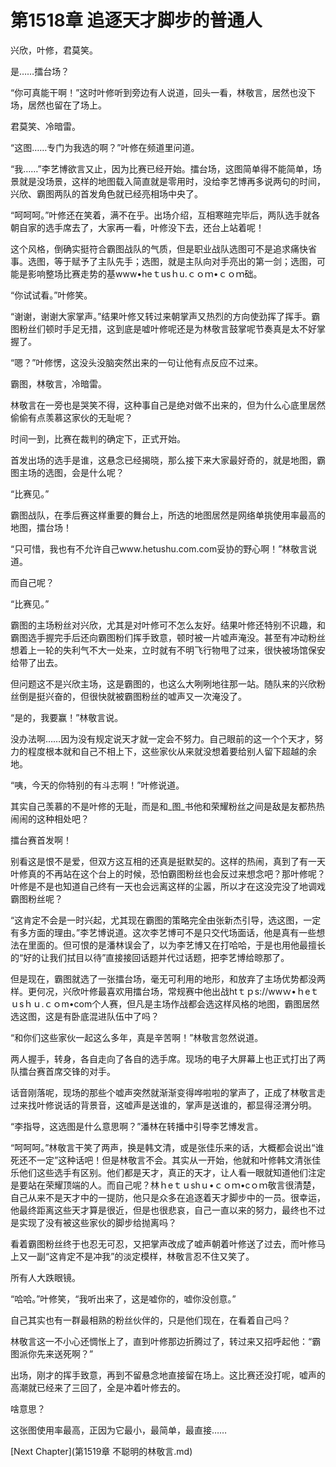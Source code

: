 # 第1518章 追逐天才脚步的普通人

兴欣，叶修，君莫笑。

是……擂台场？

“你可真能干啊！”这时叶修听到旁边有人说道，回头一看，林敬言，居然也没下场，居然也留在了场上。

君莫笑、冷暗雷。

“这图……专门为我选的啊？”叶修在频道里问道。

“我……”李艺博欲言又止，因为比赛已经开始。擂台场，这图简单得不能简单，场景就是没场景，这样的地图载入简直就是零用时，没给李艺博再多说两句的时间，兴欣、霸图两队的首发角色就已经亮相场中央了。

“呵呵呵。”叶修还在笑着，满不在乎。出场介绍，互相寒暄完毕后，两队选手就各朝自家的选手席去了，大家再一看，叶修没下去，还台上站着呢！

这个风格，倒确实挺符合霸图战队的气质，但是职业战队选图可不是追求痛快省事。选图，等于赋予了主队先手；选图，就是主队向对手亮出的第一剑；选图，可能是影响整场比赛走势的基www•heｔusｈu.ｃｏｍ•ｃｏｍ础。

“你试试看。”叶修笑。

“谢谢，谢谢大家掌声。”结果叶修又转过来朝掌声又热烈的方向使劲挥了挥手。霸图粉丝们顿时手足无措，这到底是嘘叶修呢还是为林敬言鼓掌呢节奏真是太不好掌握了。

“嗯？”叶修愣，这没头没脑突然出来的一句让他有点反应不过来。

霸图，林敬言，冷暗雷。

林敬言在一旁也是哭笑不得，这种事自己是绝对做不出来的，但为什么心底里居然偷偷有点羡慕这家伙的无耻呢？

时间一到，比赛在裁判的确定下，正式开始。

首发出场的选手是谁，这悬念已经揭晓，那么接下来大家最好奇的，就是地图，霸图主场的选图，会是什么呢？

“比赛见。”

霸图战队，在季后赛这样重要的舞台上，所选的地图居然是网络单挑使用率最高的地图，擂台场！

“只可惜，我也有不允许自己www.hetushu.com.com妥协的野心啊！”林敬言说道。

而自己呢？

“比赛见。”

霸图的主场粉丝对兴欣，尤其是对叶修可不怎么友好。结果叶修还特别不识趣，和霸图选手握完手后还向霸图粉们挥手致意，顿时被一片嘘声淹没。甚至有冲动粉丝想着上一轮的失利气不大一处来，立时就有不明飞行物甩了过来，很快被场馆保安给带了出去。

但问题这不是兴欣主场，这是霸图的，也这么大咧咧地往那一站。随队来的兴欣粉丝倒是挺兴奋的，但很快就被霸图粉丝的嘘声又一次淹没了。

“是的，我要赢！”林敬言说。

没办法啊……因为没有规定说天才就一定会不努力。自己眼前的这一个个天才，努力的程度根本就和自己不相上下，这些家伙从来就没想着要给别人留下超越的余地。

“咦，今天的你特别的有斗志啊！”叶修说道。

其实自己羡慕的不是叶修的无耻，而是和_图_书他和荣耀粉丝之间是敌是友都热热闹闹的这种相处吧？

擂台赛首发啊！

别看这是恨不是爱，但双方这互相的还真是挺默契的。这样的热闹，真到了有一天叶修真的不再站在这个台上的时候，恐怕霸图粉丝也会反过来想念吧？那叶修呢？叶修是不是也知道自己终有一天也会远离这样的尘嚣，所以才在这没完没了地调戏霸图粉丝呢？

“这肯定不会是一时兴起，尤其现在霸图的策略完全由张新杰引导，选这图，一定有多方面的理由。”李艺博说道。这次李艺博可不是只交代场面话，他是真有一些想法在里面的。但可恨的是潘林误会了，以为李艺博又在打哈哈，于是也用他最擅长的“好的让我们拭目以待”直接接回话题并代过话题，把李艺博给晾那了。

但是现在，霸图就选了一张擂台场，毫无可利用的地形，和放弃了主场优势都没两样。更何况，兴欣叶修最喜欢用擂台场，常规赛中他出战htｔｐs://wwｗ•ｈeｔｕsｈｕ.ｃｏm•com个人赛，但凡是主场作战都会选这样风格的地图，霸图居然选这图，这是有卧底混进队伍中了吗？

“和你们这些家伙一起这么多年，真是辛苦啊！”林敬言忽然说道。

两人握手，转身，各自走向了各自的选手席。现场的电子大屏幕上也正式打出了两队擂台赛首席交锋的对手。

话音刚落呢，现场的那些个嘘声突然就渐渐变得哗啦啦的掌声了，正成了林敬言走过来找叶修说话的背景音，这嘘声是送谁的，掌声是送谁的，都显得泾渭分明。

“李指导，这选图是什么意思啊？”潘林在转播中引导李艺博发言。

“呵呵呵。”林敬言干笑了两声，换是韩文清，或是张佳乐来的话，大概都会说出“谁死还不一定”这种话吧！但是林敬言不会。其实从一开始，他就和叶修韩文清张佳乐他们这些选手有区别。他们都是天才，真正的天才，让人看一眼就知道他们注定是要站在荣耀顶端的人。而自己呢？林ｈeｔｕshｕ•ｃｏｍ•cｏｍ敬言很清楚，自己从来不是天才中的一提防，他只是众多在追逐着天才脚步中的一员。很幸运，他最终距离这些天才算是很近，但是也很悲哀，自己一直以来的努力，最终也不过是实现了没有被这些家伙的脚步给抛离吗？

看着霸图粉丝终于也忍无可忍，又把掌声改成了嘘声朝着叶修送了过去，而叶修马上又一副“这肯定不是冲我”的淡定模样，林敬言忍不住又笑了。

所有人大跌眼镜。

“哈哈。”叶修笑，“我听出来了，这是嘘你的，嘘你没创意。”

自己其实也有一群最相熟的粉丝伙伴的，只是他们现在，在看着自己吗？

林敬言这一不小心还惆怅上了，直到叶修那边折腾过了，转过来又招呼起他：“霸图派你先来送死啊？”

出场，刚才的挥手致意，再到不留悬念地直接留在场上。这比赛还没打呢，嘘声的高潮就已经来了三回了，全是冲着叶修去的。

啥意思？

这张图使用率最高，正因为它最小，最简单，最直接……



[Next Chapter](第1519章 不聪明的林敬言.md)